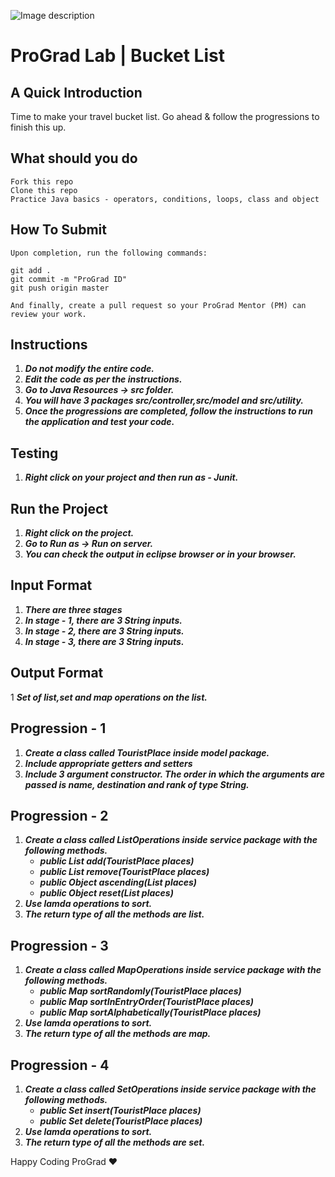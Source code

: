 ![Image description](https://i1.faceprep.in/ProGrad/face-logo-resized.png)

# ProGrad Lab | Bucket List

## A Quick Introduction

Time to make your travel bucket list. Go ahead & follow the progressions to finish this up.

## What should you do
```
Fork this repo
Clone this repo
Practice Java basics - operators, conditions, loops, class and object
```

## How To Submit
```
Upon completion, run the following commands:

git add .
git commit -m "ProGrad ID"
git push origin master

And finally, create a pull request so your ProGrad Mentor (PM) can review your work.
```

## Instructions

1. ***Do not modify the entire code.***
2. ***Edit the code as per the instructions.***
3. ***Go to Java Resources -> src folder.***
4. ***You will have 3 packages src/controller,src/model and src/utility.***
5. ***Once the progressions are completed, follow the instructions to run the application and test your code.***


## Testing
1. ***Right click on your project and then run as - Junit.***
 
 
## Run the Project
1. ***Right click on the project.***
2. ***Go to Run as -> Run on server.***
3. ***You can check the output in eclipse browser or in your browser.***


## Input Format
1. ***There are three stages***
2. ***In stage - 1, there are 3 String inputs.***
3. ***In stage - 2, there are 3 String inputs.***
4. ***In stage - 3, there are 3 String inputs.***


## Output Format
1 ***Set of list,set and map operations on the list.***


## Progression - 1
1. ***Create a class called TouristPlace inside model package.***
2. ***Include appropriate getters and setters***
3. ***Include 3 argument constructor. The order in which the arguments are passed is name, destination and rank of type String.***


## Progression - 2
1. ***Create a class called ListOperations inside service package with the following methods.***
   - ***public List<TouristPlace> add(TouristPlace places)***
   - ***public List<TouristPlace> remove(TouristPlace places)***
   - ***public Object ascending(List<TouristPlace> places)***
   - ***public Object reset(List<TouristPlace> places)***
2. ***Use lamda operations to sort.***
3. ***The return type of all the methods are list.***


## Progression - 3
1. ***Create a class called MapOperations inside service package with the following methods.***
   - ***public Map<TouristPlace> sortRandomly(TouristPlace places)***
   - ***public Map<TouristPlace> sortInEntryOrder(TouristPlace places)***
   - ***public Map<TouristPlace> sortAlphabetically(TouristPlace places)***
2. ***Use lamda operations to sort.***
3. ***The return type of all the methods are map.***
 
 
 ## Progression - 4
1. ***Create a class called SetOperations inside service package with the following methods.***
   - ***public Set<TouristPlace> insert(TouristPlace places)***
   - ***public Set<TouristPlace> delete(TouristPlace places)***
2. ***Use lamda operations to sort.***
3. ***The return type of all the methods are set.***


Happy Coding ProGrad ❤️
